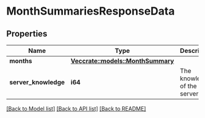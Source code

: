# MonthSummariesResponseData

## Properties

Name | Type | Description | Notes
------------ | ------------- | ------------- | -------------
**months** | [**Vec<crate::models::MonthSummary>**](MonthSummary.md) |  | 
**server_knowledge** | **i64** | The knowledge of the server | 

[[Back to Model list]](../README.md#documentation-for-models) [[Back to API list]](../README.md#documentation-for-api-endpoints) [[Back to README]](../README.md)


